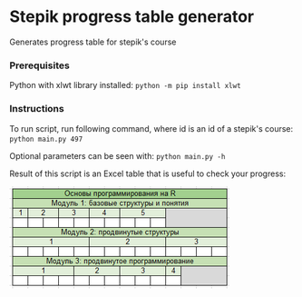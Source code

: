 # Stepik progress table generator

Generates progress table for stepik's course

### Prerequisites

Python with xlwt library installed:
`python -m pip install xlwt`

### Instructions

To run script, run following command, where id is an id of a stepik's course:
`python main.py 497`

Optional parameters can be seen with:
`python main.py -h`

Result of this script is an Excel table that is useful to check your progress:

![Table example](https://github.com/Denmey/stepik-progress-table-generator/blob/master/example.png)

